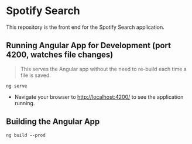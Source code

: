 # Spotify Search

This repository is the front end for the Spotify Search application.

## Running Angular App for Development (port 4200, watches file changes)

> This serves the Angular app without the need to re-build each time a file is saved.

```
ng serve
```

- Navigate your browser to [http://localhost:4200/](http://localhost:4200/) to see the application running.

## Building the Angular App

```
ng build --prod
```
